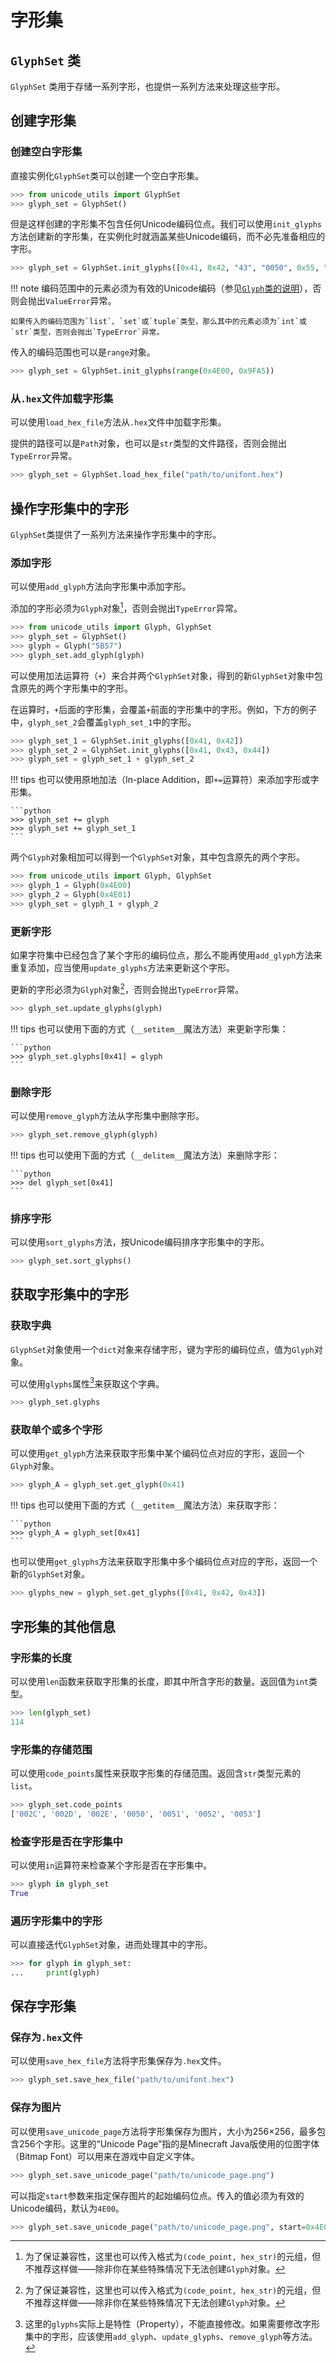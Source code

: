# 字形集

## `GlyphSet` 类

`GlyphSet` 类用于存储一系列字形，也提供一系列方法来处理这些字形。

## 创建字形集

### 创建空白字形集

直接实例化`GlyphSet`类可以创建一个空白字形集。

```python
>>> from unicode_utils import GlyphSet
>>> glyph_set = GlyphSet()
```

但是这样创建的字形集不包含任何Unicode编码位点。我们可以使用`init_glyphs`方法创建新的字形集，在实例化时就涵盖某些Unicode编码，而不必先准备相应的字形。

```python
>>> glyph_set = GlyphSet.init_glyphs([0x41, 0x42, "43", "0050", 0x55, "76"])
```

!!! note
    编码范围中的元素必须为有效的Unicode编码（参见[`Glyph`类的说明](glyph.md#glyph类)），否则会抛出`ValueError`异常。

    如果传入的编码范围为`list`、`set`或`tuple`类型，那么其中的元素必须为`int`或`str`类型，否则会抛出`TypeError`异常。

传入的编码范围也可以是`range`对象。

```python
>>> glyph_set = GlyphSet.init_glyphs(range(0x4E00, 0x9FA5))
```

### 从`.hex`文件加载字形集

可以使用`load_hex_file`方法从`.hex`文件中加载字形集。

提供的路径可以是`Path`对象，也可以是`str`类型的文件路径，否则会抛出`TypeError`异常。

```python
>>> glyph_set = GlyphSet.load_hex_file("path/to/unifont.hex")
```

## 操作字形集中的字形

`GlyphSet`类提供了一系列方法来操作字形集中的字形。

### 添加字形

可以使用`add_glyph`方法向字形集中添加字形。

添加的字形必须为`Glyph`对象[^1]，否则会抛出`TypeError`异常。

```python
>>> from unicode_utils import Glyph, GlyphSet
>>> glyph_set = GlyphSet()
>>> glyph = Glyph("5B57")
>>> glyph_set.add_glyph(glyph)
```

可以使用加法运算符（`+`）来合并两个`GlyphSet`对象，得到的新`GlyphSet`对象中包含原先的两个字形集中的字形。

在运算时，`+`后面的字形集，会覆盖`+`前面的字形集中的字形。例如，下方的例子中，`glyph_set_2`会覆盖`glyph_set_1`中的字形。

```python
>>> glyph_set_1 = GlyphSet.init_glyphs([0x41, 0x42])
>>> glyph_set_2 = GlyphSet.init_glyphs([0x41, 0x43, 0x44])
>>> glyph_set = glyph_set_1 + glyph_set_2
```

!!! tips
    也可以使用原地加法（In-place Addition，即`+=`运算符）来添加字形或字形集。

    ```python
    >>> glyph_set += glyph
    >>> glyph_set += glyph_set_1
    ```

两个`Glyph`对象相加可以得到一个`GlyphSet`对象，其中包含原先的两个字形。

```python
>>> from unicode_utils import Glyph, GlyphSet
>>> glyph_1 = Glyph(0x4E00)
>>> glyph_2 = Glyph(0x4E01)
>>> glyph_set = glyph_1 + glyph_2
```

### 更新字形

如果字符集中已经包含了某个字形的编码位点，那么不能再使用`add_glyph`方法来重复添加，应当使用`update_glyphs`方法来更新这个字形。

更新的字形必须为`Glyph`对象[^1]，否则会抛出`TypeError`异常。

```python
>>> glyph_set.update_glyphs(glyph)
```

!!! tips
    也可以使用下面的方式（`__setitem__`魔法方法）来更新字形集：

    ```python
    >>> glyph_set.glyphs[0x41] = glyph
    ```

### 删除字形

可以使用`remove_glyph`方法从字形集中删除字形。

```python
>>> glyph_set.remove_glyph(glyph)
```

!!! tips
    也可以使用下面的方式（`__delitem__`魔法方法）来删除字形：

    ```python
    >>> del glyph_set[0x41]
    ```

### 排序字形

可以使用`sort_glyphs`方法，按Unicode编码排序字形集中的字形。

```python
>>> glyph_set.sort_glyphs()
```

## 获取字形集中的字形

### 获取字典

`GlyphSet`对象使用一个`dict`对象来存储字形，键为字形的编码位点，值为`Glyph`对象。

可以使用`glyphs`属性[^2]来获取这个字典。

```python
>>> glyph_set.glyphs
```

### 获取单个或多个字形

可以使用`get_glyph`方法来获取字形集中某个编码位点对应的字形，返回一个`Glyph`对象。

```python
>>> glyph_A = glyph_set.get_glyph(0x41)
```

!!! tips
    也可以使用下面的方式（`__getitem__`魔法方法）来获取字形：

    ```python
    >>> glyph_A = glyph_set[0x41]
    ```

也可以使用`get_glyphs`方法来获取字形集中多个编码位点对应的字形，返回一个新的`GlyphSet`对象。

```python
>>> glyphs_new = glyph_set.get_glyphs([0x41, 0x42, 0x43])
```

## 字形集的其他信息

### 字形集的长度

可以使用`len`函数来获取字形集的长度，即其中所含字形的数量。返回值为`int`类型。

```python
>>> len(glyph_set)
114
```

### 字形集的存储范围

可以使用`code_points`属性来获取字形集的存储范围。返回含`str`类型元素的`list`。

```python
>>> glyph_set.code_points
['002C', '002D', '002E', '0050', '0051', '0052', '0053']
```

### 检查字形是否在字形集中

可以使用`in`运算符来检查某个字形是否在字形集中。

```python
>>> glyph in glyph_set
True
```

### 遍历字形集中的字形

可以直接迭代`GlyphSet`对象，进而处理其中的字形。

```python
>>> for glyph in glyph_set:
...     print(glyph)
```

## 保存字形集

### 保存为`.hex`文件

可以使用`save_hex_file`方法将字形集保存为`.hex`文件。

```python
>>> glyph_set.save_hex_file("path/to/unifont.hex")
```

### 保存为图片

可以使用`save_unicode_page`方法将字形集保存为图片，大小为256×256，最多包含256个字形。这里的“Unicode Page”指的是Minecraft Java版使用的位图字体（Bitmap Font）可以用来在游戏中自定义字体。

```python
>>> glyph_set.save_unicode_page("path/to/unicode_page.png")
```

可以指定`start`参数来指定保存图片的起始编码位点。传入的值必须为有效的Unicode编码，默认为`4E00`。

```python
>>> glyph_set.save_unicode_page("path/to/unicode_page.png", start=0x4E01)
```

[^1]: 为了保证兼容性，这里也可以传入格式为`(code_point, hex_str)`的元组，但不推荐这样做——除非你在某些特殊情况下无法创建`Glyph`对象。
[^2]: 这里的`glyphs`实际上是特性（Property），不能直接修改。如果需要修改字形集中的字形，应该使用`add_glyph`、`update_glyphs`、`remove_glyph`等方法。
